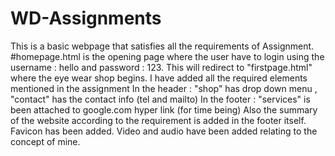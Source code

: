 # WD-Assignments
This is a basic webpage that satisfies all the requirements of Assignment. 
#homepage.html is the opening page where the user have to login using the username : hello and password : 123.
This will redirect to "firstpage.html" where the eye wear shop begins. 
I have added all the required elements mentioned in the assignment
In the header : "shop" has drop down menu , "contact" has the contact info (tel and mailto)
In the footer : "services" is been attached to google.com hyper link (for time being)
Also the summary of the website according to the requirement is added in the footer itself.
Favicon has been added.
Video and audio have been added relating to the concept of mine.
